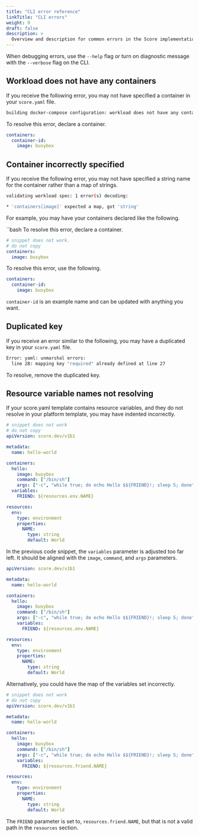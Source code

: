 ```yaml
---
title: "CLI error reference"
linkTitle: "CLI errors"
weight: 9
draft: false
description: >
  Overview and description for common errors in the Score implementation (CLI).
---
```


When debugging errors, use the `--help` flag or turn on diagnostic message with the `--verbose` flag on the CLI.

## Workload does not have any containers

If you receive the following error, you may not have specified a container in your `score.yaml` file.

```bash
building docker-compose configuration: workload does not have any containers to convert into a compose service
```

To resolve this error, declare a container.

```yaml
containers:
  container-id:
    image: busybox
```

## Container incorrectly specified

If you receive the following error, you may not have specified a string name for the container rather than a map of strings.

```bash
validating workload spec: 1 error(s) decoding:

* 'containers[image]' expected a map, got 'string'
```

For example, you may have your containers declared like the following.

``bash
To resolve this error, declare a container.

```yaml
# snippet does not work.
# do not copy
containers:
  image: busybox
```

To resolve this error, use the following.

```yaml
containers:
  container-id:
    image: busybox
```

`container-id` is an example name and can be updated with anything you want.

## Duplicated key

If you receive an error similar to the following, you may have a duplicated key in your `score.yaml` file.

```bash
Error: yaml: unmarshal errors:
  line 28: mapping key "required" already defined at line 27
```

To resolve, remove the duplicated key.

## Resource variable names not resolving

If your score.yaml template contains resource variables, and they do not resolve in your platform template, you may have indented incorrectly.

```yml {linenos=false,hl_lines=["13-14"]}
# snippet does not work
# do not copy
apiVersion: score.dev/v1b1

metadata:
  name: hello-world

containers:
  hello:
    image: busybox
    command: ["/bin/sh"]
    args: ["-c", "while true; do echo Hello $${FRIEND}!; sleep 5; done"]
  variables:
    FRIEND: ${resources.env.NAME}

resources:
  env:
    type: environment
    properties:
      NAME:
        type: string
        default: World
```

In the previous code snippet, the `variables` parameter is adjusted too far left. It should be aligned with the `image`, `command`, and `args` parameters.

```yml {linenos=false,hl_lines=["11-12"]}
apiVersion: score.dev/v1b1

metadata:
  name: hello-world

containers:
  hello:
    image: busybox
    command: ["/bin/sh"]
    args: ["-c", "while true; do echo Hello $${FRIEND}!; sleep 5; done"]
    variables:
      FRIEND: ${resources.env.NAME}

resources:
  env:
    type: environment
    properties:
      NAME:
        type: string
        default: World
```

Alternatively, you could have the map of the variables set incorrectly.

```yml {linenos=false,hl_lines=["13-14"]}
# snippet does not work
# do not copy
apiVersion: score.dev/v1b1

metadata:
  name: hello-world

containers:
  hello:
    image: busybox
    command: ["/bin/sh"]
    args: ["-c", "while true; do echo Hello $${FRIEND}!; sleep 5; done"]
    variables:
      FRIEND: ${resources.friend.NAME}

resources:
  env:
    type: environment
    properties:
      NAME:
        type: string
        default: World
```

The `FRIEND` parameter is set to, `resources.friend.NAME`, but that is not a valid path in the `resources` section.
